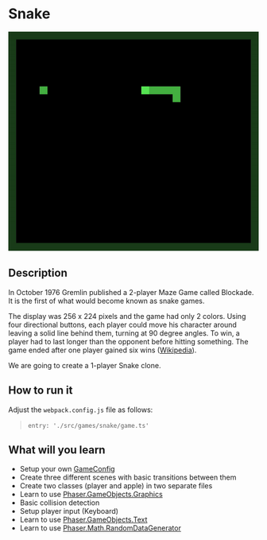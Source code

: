 # Snake

![Snake](/assets/games/snake/README.gif)

## Description

In October 1976 Gremlin published a 2-player Maze Game called Blockade.
It is the first of what would become known as snake games.

The display was 256 x 224 pixels and the game had only 2 colors.
Using four directional buttons, each player could move his character around
leaving a solid line behind them, turning at 90 degree angles. To win, a player
had to last longer than the opponent before hitting something. The game ended
after one player gained six wins ([Wikipedia](https://en.wikipedia.org/wiki/Blockade_(video_game))).

We are going to create a 1-player Snake clone.

## How to run it

Adjust the `webpack.config.js` file as follows:
> `entry: './src/games/snake/game.ts'`

## What will you learn

* Setup your own [GameConfig](https://github.com/digitsensitive/phaser3-typescript/blob/master/cheatsheets/game-config.md)
* Create three different scenes with basic transitions between them
* Create two classes (player and apple) in two separate files
* Learn to use [Phaser.GameObjects.Graphics](https://github.com/photonstorm/phaser/blob/31bf979eb25c70441b8228d5c9643a97746ea7fa/src/gameobjects/image/Image.js)
* Basic collision detection
* Setup player input (Keyboard)
* Learn to use [Phaser.GameObjects.Text](https://github.com/photonstorm/phaser/blob/31bf979eb25c70441b8228d5c9643a97746ea7fa/src/gameobjects/text/static/Text.js)
* Learn to use [Phaser.Math.RandomDataGenerator](https://github.com/photonstorm/phaser/blob/31bf979eb25c70441b8228d5c9643a97746ea7fa/src/math/random-data-generator/RandomDataGenerator.js)

